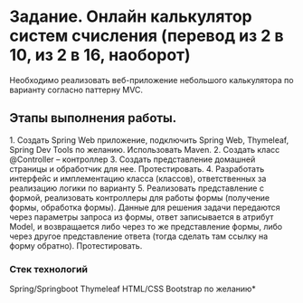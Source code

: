 <h1>Задание. Oнлайн калькулятор систем счисления (перевод из 2 в 10, из 2 в 16, наоборот)</h1>
Необходимо реализовать веб-приложение небольшого калькулятора по варианту согласно паттерну MVC.
<h2>Этапы выполнения работы.</h2>
1.	Создать Spring Web приложение, подключить Spring Web, Thymeleaf, Spring Dev Tools по желанию. Использовать Maven.
2.	Создать класс @Controller – контроллер
3.	Создать представление домашней страницы и обработчик для нее. Протестировать.
4.	Разработать интерфейс и имплементацию класса (классов), ответственных за реализацию логики по варианту
5.	Реализовать представление с формой, реализовать контроллеры для работы формы (получение формы, обработка формы). Данные для решения задачи передаются через параметры запроса из формы, ответ записывается в атрибут Model, и возвращается либо через то же представление формы, либо через другое представление ответа (тогда сделать там ссылку на форму обратно). Протестировать.
<h3>Стек технологий</h3>
Spring/Springboot
Thymeleaf
HTML/CSS
Bootstrap по желанию*

